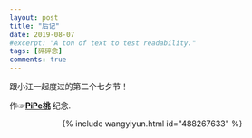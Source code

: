 ```yaml
---
layout: post
title: "后记"
date: 2019-08-07
#excerpt: "A ton of text to test readability."
tags: [碎碎念]
comments: true
---
```


跟小江一起度过的第二个七夕节！
     
作☞<a href="https://summerinlove.github.io//"><b>PiPe桃</b></a> 纪念.

<center>{% include wangyiyun.html id="488267633" %}<center>
